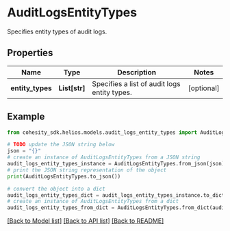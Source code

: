 # AuditLogsEntityTypes

Specifies entity types of audit logs.

## Properties

Name | Type | Description | Notes
------------ | ------------- | ------------- | -------------
**entity_types** | **List[str]** | Specifies a list of audit logs entity types. | [optional] 

## Example

```python
from cohesity_sdk.helios.models.audit_logs_entity_types import AuditLogsEntityTypes

# TODO update the JSON string below
json = "{}"
# create an instance of AuditLogsEntityTypes from a JSON string
audit_logs_entity_types_instance = AuditLogsEntityTypes.from_json(json)
# print the JSON string representation of the object
print(AuditLogsEntityTypes.to_json())

# convert the object into a dict
audit_logs_entity_types_dict = audit_logs_entity_types_instance.to_dict()
# create an instance of AuditLogsEntityTypes from a dict
audit_logs_entity_types_from_dict = AuditLogsEntityTypes.from_dict(audit_logs_entity_types_dict)
```
[[Back to Model list]](../README.md#documentation-for-models) [[Back to API list]](../README.md#documentation-for-api-endpoints) [[Back to README]](../README.md)


